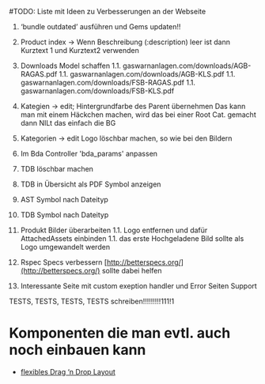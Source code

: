 #TODO: Liste mit Ideen zu Verbesserungen an der Webseite

1. ‘bundle outdated’ ausführen und Gems updaten!!
1. Product index -> Wenn Beschreibung (:description) leer ist dann Kurztext 1 und Kurztext2 verwenden
1. Downloads Model schaffen
1.1. gaswarnanlagen.com/downloads/AGB-RAGAS.pdf
1.1. gaswarnanlagen.com/downloads/AGB-KLS.pdf
1.1. gaswarnanlagen.com/downloads/FSB-RAGAS.pdf
1.1. gaswarnanlagen.com/downloads/FSB-KLS.pdf

1. Kategien -> edit; Hintergrundfarbe des Parent übernehmen
  Das kann man mit einem Häckchen machen, wird das bei einer Root Cat. gemacht dann NILt das einfach die BG
1. Kategorien -> edit Logo löschbar machen, so wie bei den Bildern
1. Im Bda Controller 'bda_params' anpassen
1. TDB löschbar machen
1. TDB in Übersicht als PDF Symbol anzeigen
1. AST Symbol nach Dateityp
1. TDB Symbol nach Dateityp
1. Produkt Bilder überarbeiten
  1.1. Logo entfernen und dafür AttachedAssets einbinden
  1.1. das erste Hochgeladene Bild sollte als Logo umgewandelt werden
1. Rspec Specs verbessern [http://betterspecs.org/](http://betterspecs.org/) sollte dabei helfen

1. Interessante Seite mit custom exeption handler und Error Seiten Support [](https://github.com/richpeck/exception_handler)

TESTS, TESTS, TESTS, TESTS schreiben!!!!!!!!!111!1

# Komponenten die man evtl. auch noch einbauen kann

- [flexibles Drag ‘n Drop Layout](http://blog.ninjacorner.com/blog/2014/05/07/tutorial-incorporating-gridster-to-a-rails-4-app)
